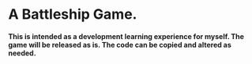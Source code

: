 # A Battleship Game.

#### This is intended as a development learning experience for myself. The game will be released as is. The code can be copied and altered as needed.  